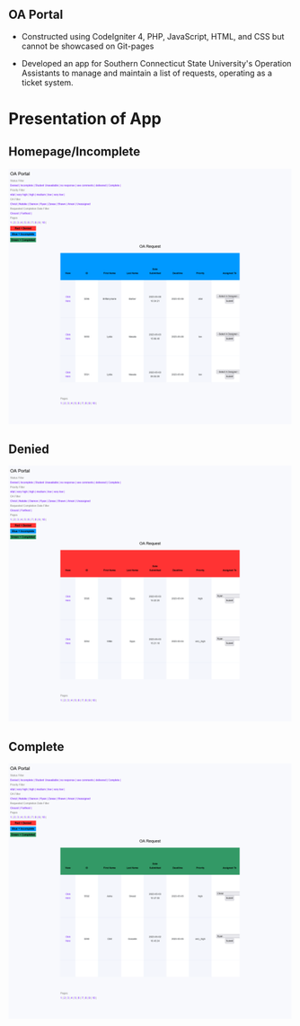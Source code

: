 ## OA Portal
- Constructed using CodeIgniter 4, PHP, JavaScript, HTML, and CSS but cannot be showcased on Git-pages

- Developed an app for Southern Connecticut State University's Operation Assistants to manage and maintain a list of requests, operating as a ticket system.

# Presentation of App

## Homepage/Incomplete
![Incomplete](Presentation/Home.png)

## Denied
![Denied](Presentation/Denied.png)

## Complete
![Complete](Presentation/Complete.png)
